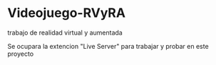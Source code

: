 # Videojuego-RVyRA
trabajo de realidad virtual y aumentada


Se ocupara la extencion "Live Server" para trabajar y probar en este proyecto